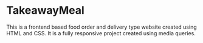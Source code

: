 # TakeawayMeal
This is a frontend based food order and delivery type website created using HTML and CSS.
It is a fully responsive project created using media queries.
